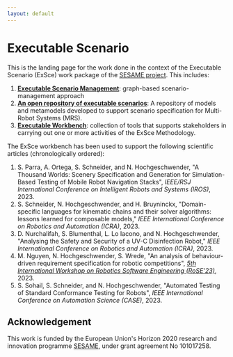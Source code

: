 ```yaml
---
layout: default
---
```

# Executable Scenario

This is the landing page for the work done in the context of the Executable Scenario (ExSce)
work package of the [SESAME project](https://www.sesame-project.org/). This includes:

1. **[Executable Scenario Management](https://hbrs-sesame.github.io/metamorphic_testing/)**:
    graph-based scenario-management approach
2. **[An open repository of executable scenarios](exsce-repo.md)**:
    A repository of models and metamodels developed to support scenario specification for
    Multi-Robot Systems (MRS).
3. **[Executable Workbench](exsce-workbench.md)**: collection of tools that supports stakeholders
    in carrying out one or more activities of the ExSce Methodology.

The ExSce workbench has been used to support the following scientific articles
(chronologically ordered):

1. S. Parra, A. Ortega, S. Schneider, and N. Hochgeschwender, "A Thousand Worlds: Scenery
   Specification and Generation for Simulation-Based Testing of Mobile Robot Navigation Stacks",
   _IEEE/RSJ International Conference on Intelligent Robots and Systems (IROS)_, 2023.
2. S. Schneider, N. Hochgeschwender, and H. Bruyninckx, "Domain-specific languages for kinematic
   chains and their solver algorithms: lessons learned for composable models,"
   _IEEE International Conference on Robotics and Automation (ICRA)_, 2023.
3. D. Nurchalifah, S. Blumenthal, L. Lo Iacono, and N. Hochgeschwender, "Analysing the Safety and
   Security of a UV-C Disinfection Robot,"
   _IEEE International Conference on Robotics and Automation (ICRA)_, 2023.
4. M. Nguyen, N. Hochgeschwender, S. Wrede, "An analysis of behaviour-driven requirement specification
   for robotic competitions",
   [_5th International Workshop on Robotics Software Engineering (RoSE’23)_](https://rose-workshops.github.io/rose2023/), 2023.
5. S. Sohail, S. Schneider, and N. Hochgeschwender, "Automated Testing of Standard Conformance Testing
   for Robots", _IEEE International Conference on Automation Science (CASE)_, 2023.

## Acknowledgement

This work is funded by the European Union's Horizon 2020 research and innovation programme
[SESAME](https://www.sesame-project.org/), under grant agreement No 101017258.

